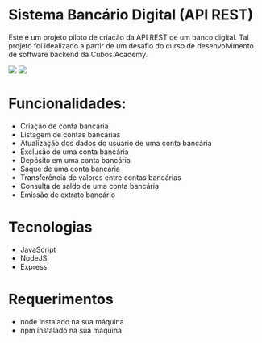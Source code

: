 # Sistema Bancário Digital (API REST)

Este é um projeto piloto de criação da API REST de um banco digital. Tal projeto foi idealizado a partir de um desafio do curso de desenvolvimento de software backend da Cubos Academy.

<img src="https://github.com/dosilva425/Sistema-Bancario-Digital-API-REST-/blob/main/prints/print%201.png">
<img src="https://github.com/dosilva425/Sistema-Bancario-Digital-API-REST-/blob/main/prints/print%202.png">

# Funcionalidades:

-   Criação de conta bancária
-   Listagem de contas bancárias
-   Atualização dos dados do usuário de uma conta bancária
-   Exclusão de uma conta bancária
-   Depósito em uma conta bancária
-   Saque de uma conta bancária
-   Transferência de valores entre contas bancárias
-   Consulta de saldo de uma conta bancária
-   Emissão de extrato bancário

# Tecnologias

- JavaScript
- NodeJS
- Express

# Requerimentos

- node instalado na sua máquina
- npm instalado na sua máquina
